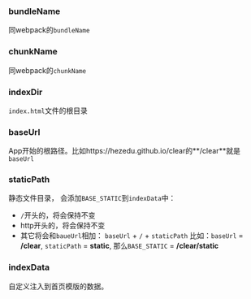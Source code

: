 ### bundleName
同webpack的`bundleName`
### chunkName
同webpack的`chunkName`
### indexDir
`index.html`文件的根目录
### baseUrl
App开始的根路径。比如https://hezedu.github.io/clear的**/clear**就是`baseUrl`
### staticPath
静态文件目录， 会添加`BASE_STATIC`到`indexData`中：
- `/`开头的，将会保持不变
- http开头的，将会保持不变
- 其它将会和`baueUrl`相加： `baseUrl` + `/` + `staticPath`
比如：`baseUrl` = **/clear**, `staticPath` = **static**, 那么`BASE_STATIC` = **/clear/static**

### indexData
自定义注入到首页模版的数据。